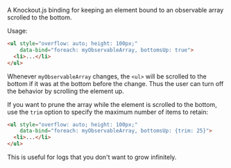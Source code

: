 A Knockout.js binding for keeping an element bound to an observable array scrolled to the bottom.

Usage:

```html
<ul style="overflow: auto; height: 100px;"
    data-bind="foreach: myObservableArray, bottomsUp: true">
  <li>...</li>
</ul>
```

Whenever `myObservableArray` changes, the `<ul>` will be scrolled to the bottom if it was at the bottom before the change. Thus the user can turn off the behavior by scrolling the element up.

If you want to prune the array while the element is scrolled to the bottom, use the `trim` option to specify the maximum number of items to retain:

```html
<ul style="overflow: auto; height: 100px;"
    data-bind="foreach: myObservableArray, bottomsUp: {trim: 25}">
  <li>...</li>
</ul>
```

This is useful for logs that you don't want to grow infinitely.
